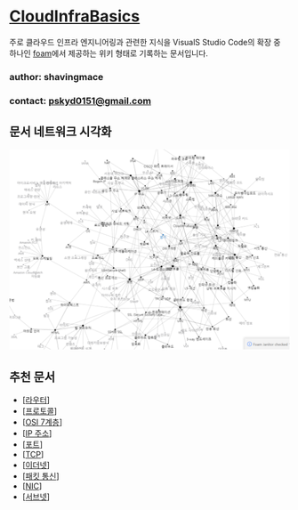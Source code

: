 # [CloudInfraBasics](https://shavingmace.github.io/CloudInfraBasics/)

주로 클라우드 인프라 엔지니어링과 관련한 지식을 VisualS Studio Code의 확장 중 하나인 [foam](https://foambubble.github.io/foam/)에서 제공하는 위키 형태로 기록하는 문서입니다. 

### author: shavingmace
### contact: pskyd0151@gmail.com

## 문서 네트워크 시각화
![타이틀 이미지](./attachments/2022-09-19-16-21-20.png)

## 추천 문서
- [[라우터]]
- [[프로토콜]]
- [[OSI 7계층]]
- [[IP 주소]]
- [[포트]]
- [[TCP]]
- [[이더넷]]
- [[패킷 통신]]
- [[NIC]]
- [[서브넷]]



[//begin]: # "Autogenerated link references for markdown compatibility"
[라우터]: docs/라우터.md "라우터"
[프로토콜]: docs/프로토콜.md "프로토콜"
[OSI 7계층]: <docs/OSI 7계층.md> "OSI 7계층"
[IP 주소]: <docs/IP 주소.md> "IP 주소"
[포트]: docs/포트.md "포트"
[TCP]: docs/TCP.md "TCP"
[이더넷]: docs/이더넷.md "이더넷"
[패킷 통신]: <docs/패킷 통신.md> "패킷 통신"
[NIC]: docs/NIC.md "NIC"
[서브넷]: docs/서브넷.md "서브넷"
[//end]: # "Autogenerated link references"